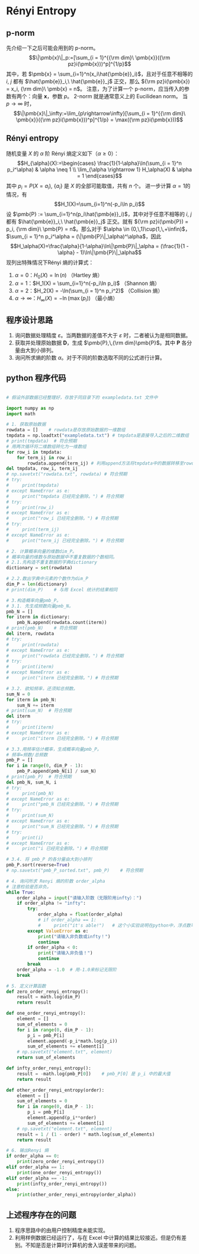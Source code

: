# Rényi Entropy

## p-norm

先介绍一下之后可能会用到的 p-norm。
$$\|\pmb{x}\|_p:=[\sum_{i = 1}^{{\rm dim}\ \pmb{x}}({\rm pz}i(\pmb{x}))^p]^{1/p}$$其中，若 $\pmb{x} = \sum_{i=1}^n(x_i\hat{\pmb{e}}_i)$，且对于任意不相等的 $i,\ j$ 都有 $\hat{\pmb{e}}_i,\ \hat{\pmb{e}}_j$ 正交，那么 ${\rm pz}i(\pmb{x}) = x_i, {\rm dim}\ \pmb{x} = n$。
注意，为了计算一个 p-norm，应当传入的参数有两个：向量 $\pmb{x}$，参数 $p$。
2-norm 就是通常意义上的 Eucilidean norm。
当 $p \rightarrow \infty$ 时，$$\|\pmb{x}\|_\infty:=\lim_{p\rightarrow\infty}[\sum_{i = 1}^{{\rm dim}\ \pmb{x}}({\rm pz}i(\pmb{x}))^p]^{1/p} = \max({\rm pz}i(\pmb{x}))$$

## Rényi entropy

随机变量 $X$ 的 $\alpha$ 阶 Rényi 熵定义如下（$\alpha \geq 0$）：$$H_{\alpha}(X):=\begin{cases}
    \frac{1}{1-\alpha}\ln(\sum_{i = 1}^n p_i^\alpha) & \alpha \neq 1 \\
    \lim_{\alpha \rightarrow 1} H_\alpha(X) & \alpha = 1
\end{cases}$$其中 $p_i = P(X = a_i),\ \{a_i\}$ 是 $X$ 的全部可能取值，共有 $n$ 个。
进一步计算 $\alpha = 1$的情况，有$$H_1(X)=\sum_{i=1}^n(-p_i\ln p_i)$$设 $\pmb{P} := \sum_{i=1}^n(p_i\hat{\pmb{e}}_i)$，其中对于任意不相等的 $i,\ j$ 都有 $\hat{\pmb{e}}_i,\ \hat{\pmb{e}}_j$ 正交。就有 ${\rm pz}i(\pmb{P}) = p_i, {\rm dim}\ \pmb{P} = n$。那么对于 $\alpha \in (0,\,1)\cup(1,\,+\infin)$，$\sum_{i = 1}^n p_i^\alpha = (\|\pmb{P}\|_\alpha)^\alpha$，因此$$H_\alpha(X)=\frac{\alpha}{1-\alpha}\ln\|\pmb{P}\|_\alpha = (\frac{1}{1 - \alpha} - 1)\ln\|\pmb{P}\|_\alpha$$现列出特殊情况下Rényi 熵的计算式：

1. $\alpha = 0$：$H_0(X) = \ln(n)$ （Hartley 熵）
2. $\alpha = 1$：$H_1(X) = \sum_{i=1}^n(-p_i\ln p_i)$ （Shannon 熵）
3. $\alpha = 2$：$H_2(X) = -\ln(\sum_{i = 1}^n p_i^2)$ （Collision 熵）
4. $\alpha\rightarrow\infty$：$H_\infty(X) = -\ln(\max(p_i))$ （最小熵）

## 程序设计思路

1. 询问数据处理精度 $\varepsilon$。当两数据的差值不大于 $\varepsilon$ 时，二者被认为是相同数据。
2. 获取并处理原始数据 $\pmb{D}$，生成 $\pmb{P},\,{\rm dim}\pmb{P}$。其中 $\pmb{P}$ 各分量由大到小排列。
3. 询问所求熵的阶数 $\alpha$。对于不同的阶数选取不同的公式进行计算。

## python 程序代码

```python

# 假设外部数据已经整理好，存放于同目录下的 exampledata.txt 文件中

import numpy as np
import math

# 1. 获取原始数据
rowdata = []    # rowdata是存放原始数据的一维数组
tmpdata = np.loadtxt("exampledata.txt") # tmpdata是直接导入之后的二维数组
# print(tmpdata)  # 符合预期
# 用两次循环将二维数组转化为一维数组
for row_i in tmpdata:
    for term_ij in row_i:
        rowdata.append(term_ij) # 利用append方法将tmpdata中的数据转移至rowdata中。至此，row_i, term_ij， tmpdata的使命已经完成，应当删除。
del tmpdata, row_i, term_ij
# np.savetxt("rowdata.txt", rowdata) # 符合预期
# try:
#     print(tmpdata)
# except NameError as e:
#     print("tmpdata 已经完全删除。") # 符合预期
# try:
#     print(row_i)
# except NameError as e:
#     print("row_i 已经完全删除。") # 符合预期
# try:
#     print(term_ij)
# except NameError as e:
#     print("term_ij 已经完全删除。") # 符合预期

# 2. 计算概率向量的维数dim_P。
# 概率向量的维数与原始数据中不重复数据的个数相同。
# 2.1.先构造不重复数据的字典dictionary
dictionary = set(rowdata)

# 2.2.数出字典中元素的个数作为dim_P
dim_P = len(dictionary)
# print(dim_P)    # 与用 Excel 统计的结果相同

# 3.构造概率向量pmb_P。
# 3.1. 先生成频数向量pmb_N。
pmb_N = []
for iterm in dictionary:
    pmb_N.append(rowdata.count(iterm))
# print(pmb_N)    # 符合预期
del iterm, rowdata
# try:
#     print(rowdata)
# except NameError as e:
#     print("rowdata 已经完全删除。") # 符合预期
# try:
#     print(iterm)
# except NameError as e:
#     print("iterm 已经完全删除。") # 符合预期

# 3.2. 欲知频率，还须知总频数。
sum_N = 0
for iterm in pmb_N:
    sum_N += iterm
# print(sum_N)  # 符合预期
del iterm
# try:
#     print(iterm)
# except NameError as e:
#     print("iterm 已经完全删除。") # 符合预期

# 3.3.用频率估计概率，生成概率向量pmb_P。
# 频率=频数/总频数
pmb_P = []
for i in range(0, dim_P - 1):
    pmb_P.append(pmb_N[i] / sum_N)
# print(pmb_P)  # 符合预期
del pmb_N, sum_N, i
# try:
#     print(pmb_N)
# except NameError as e:
#     print("pmb_N 已经完全删除。") # 符合预期
# try:
#     print(sum_N)
# except NameError as e:
#     print("sum_N 已经完全删除。") # 符合预期
# try:
#     print(i)
# except NameError as e:
#     print("i 已经完全删除。") # 符合预期

# 3.4. 将 pmb_P 的各分量由大到小排列
pmb_P.sort(reverse=True)
# np.savetxt("pmb_P_sorted.txt", pmb_P)    # 符合预期

# 4. 询问所求 Renyi 熵的阶数 order_alpha
# 注意检验是否非负。
while True:
    order_alpha = input("请输入阶数（无限阶用infty）：")
    if order_alpha != "infty":
        try:
            order_alpha = float(order_alpha)
            # if order_alpha == 1:
            #     print("it's able!")   # 这个小实验说明在python中，浮点数可以说“相等”
        except ValueError as e:
            print("请输入非负数或infty！")
            continue
        if order_alpha < 0:
            print("请输入非负值！")
            continue
        break
    order_alpha = -1.0  # 用-1.0来标记无限阶
    break

# 5. 定义计算函数
def zero_order_renyi_entropy():
    result = math.log(dim_P)
    return result

def one_order_renyi_entropy():
    element = []
    sum_of_elements = 0
    for i in range(0, dim_P - 1):
        p_i = pmb_P[i]
        element.append(-p_i*math.log(p_i))
        sum_of_elements += element[i]
    # np.savetxt("element.txt", element)
    return sum_of_elements

def infty_order_renyi_entropy():
    result = -math.log(pmb_P[0])    # pmb_P[0] 是 p_i 中的最大值
    return result

def other_order_renyi_entropy(order):
    element = []
    sum_of_elements = 0
    for i in range(0, dim_P - 1):
        p_i = pmb_P[i]
        element.append(p_i**order)
        sum_of_elements += element[i]
    # np.savetxt("element.txt", element)
    result = 1 / (1 - order) * math.log(sum_of_elements)
    return result

# 6. 输出Renyi 熵
if order_alpha == 0:
    print(zero_order_renyi_entropy())
elif order_alpha == 1:
    print(one_order_renyi_entropy())
elif order_alpha == -1:
    print(infty_order_renyi_entropy())
else:
    print(other_order_renyi_entropy(order_alpha))
```

## 上述程序存在的问题

1. 程序思路中的由用户控制精度未能实现。
2. 利用样例数据已经运行了，与在 Excel 中计算的结果比较接近。但是仍有差别。不知是否是计算时计算机的舍入误差带来的问题。